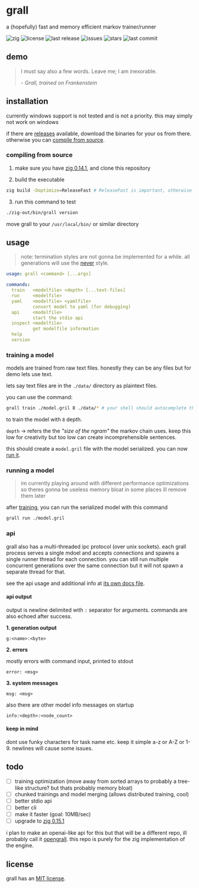 # grall

a (hopefully) fast and memory efficient markov trainer/runner

![zig](https://img.shields.io/badge/zig-0.14.1-orange?style=flat-square)
![license](https://img.shields.io/badge/License-MIT-brightgreen?style=flat-square)
![last release](https://img.shields.io/github/release-date/dragsbruh/grall?style=flat-square)
![issues](https://img.shields.io/github/issues/dragsbruh/grall?style=flat-square)
![stars](https://img.shields.io/github/stars/dragsbruh/grall?style=flat-square)
![last commit](https://img.shields.io/github/last-commit/dragsbruh/grall?style=flat-square)

## demo

> I must say also a few words. Leave me; I am inexorable.
> 
> \- _Grall, trained on Frankenstein_

## installation

currently windows support is not tested and is not a priority. this may simply not work on windows

if there are [releases](https://github.com/dragsbruh/grall/releases) available, download
the binaries for your os from there. otherwise you can [compile from source](#compiling-from-source).

### compiling from source

1. make sure you have [zig 0.14.1](https://ziglang.org/download/), and clone this repository

2. build the executable

  ```bash
  zig build -Doptimize=ReleaseFast # ReleaseFast is important, otherwise its terribly slow
  ```

3. run this command to test

  ```bash
  ./zig-out/bin/grall version
  ```

  move grall to your `/usr/local/bin/` or similar directory

## usage

> note: termination styles are not gonna be implemented for a while. all generations will use the [never](./docs/termination.md#never) style.

```yaml
usage: grall <command> [...args]

commands:
  train   <modelfile> <depth> [...text-files]
  run     <modelfile>
  yaml    <modelfile> <yamlfile>
          convert model to yaml (for debugging)
  api     <modelfile>
          start the stdio api
  inspect <modelfile>
          get modelfile information
  help
  version
```

### training a model

models are trained from raw text files. honestly they can be any files but for demo lets use text.

lets say text files are in the `./data/` directory as plaintext files.

you can use the command:

```bash
grall train ./model.gril 8 ./data/* # your shell should autocomplete this
```

to train the model with `8` depth.

`depth` -> refers the the _"size of the ngram"_ the markov chain uses. keep this low for creativity but too
low can create incomprehensible sentences.

this should create a `model.gril` file with the model serialized. you can now [run it](#running-a-model).

### running a model

> im currently playing around with different performance optimizations so theres gonna be useless memory bloat in some places ill remove them later

after [training](#training-a-model), you can run the serialized model with this command

```bash
grall run ./model.gril
```

### api

grall also has a multi-threaded ipc protocol (over unix sockets). each grall process serves a single mdoel and accepts connections
and spawns a single runner thread for each connection. you can still run multiple concurrent generations over the same connection
but it will not spawn a separate thread for that.

see the api usage and additional info at [its own docs file](docs/ipc.md).

#### api output

output is newline delimited with `:` separator for arguments.
commands are also echoed after success.

**1. generation output**

```
g:<name>:<byte>
```

**2. errors**

mostly errors with command input, printed to stdout

```
error: <msg>
```

**3. system messages**

```
msg: <msg>
```

also there are other model info messages on startup

```
info:<depth>:<node_count>
```

#### keep in mind

dont use funky characters for task name etc. keep it simple a-z or A-Z or 1-9.
newlines will cause some issues.

## todo

- [ ] training optimization (move away from sorted arrays to probably a tree-like structure? but thats probably memory bloat)
- [ ] chunked trainings and model merging (allows distributed training, cool)
- [ ] better stdio api
- [ ] better cli
- [ ] make it faster (goal: 10MB/sec)
- [ ] upgrade to [zig 0.15.1](https://ziglang.org/download/0.15.1/release-notes.html)

i plan to make an openai-like api for this but that will be a different repo,
ill probably call it [opengrall](https://github.com/dragsbruh/opengrall).
this repo is purely for the zig implementation of the engine.

## license

grall has an [MIT license](LICENSE.md).
